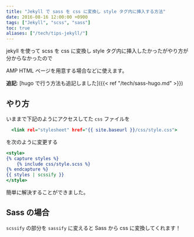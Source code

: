 ```yaml
---
title: "Jekyll で sass を css に変換し style タグ内に挿入する方法"
date: 2016-08-16 12:00:00 +0900
tags: ["Jekyll", "scss", "sass"]
toc: true
aliases: ["/tech/tips-jekyll/"]
---
```

jekyll を使って scss を css に変換し style タグ内に挿入したかったがやり方が分からなかったので

AMP HTML ページを用意する場合などに使えます。

**追記**: [hugo で行う方法も追記しました]({{< ref "/tech/sass-hugo.md" >}})

## やり方
いままで下記のようにアクセスしてた `css` ファイルを

```html:_layouts/default.html
  <link rel="stylesheet" href="{{ site.baseurl }}/css/style.css">
```

を次のように変更する

```html:_layouts/default.html
<style>
{% capture styles %}
    {% include css/style.scss %}
{% endcapture %}
{{ styles | scssify }}
</style>
```

簡単に解決することができました。

## Sass の場合
`scssify` の部分を `sassify` に変えると Sass から css に変換してくれます！
